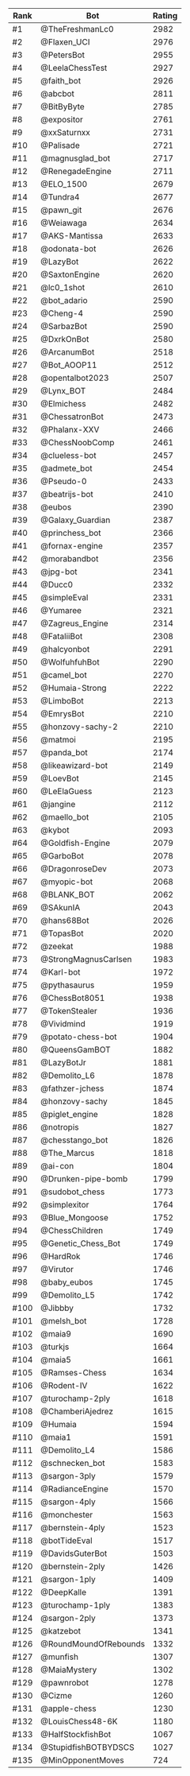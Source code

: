 Rank|Bot|Rating
---|---|---
#1|@TheFreshmanLc0|2982
#2|@Flaxen_UCI|2976
#3|@PetersBot|2955
#4|@LeelaChessTest|2927
#5|@faith_bot|2926
#6|@abcbot|2811
#7|@BitByByte|2785
#8|@expositor|2761
#9|@xxSaturnxx|2731
#10|@Palisade|2721
#11|@magnusglad_bot|2717
#12|@RenegadeEngine|2711
#13|@ELO_1500|2679
#14|@Tundra4|2677
#15|@pawn_git|2676
#16|@Weiawaga|2634
#17|@AKS-Mantissa|2633
#18|@odonata-bot|2626
#19|@LazyBot|2622
#20|@SaxtonEngine|2620
#21|@lc0_1shot|2610
#22|@bot_adario|2590
#23|@Cheng-4|2590
#24|@SarbazBot|2590
#25|@DxrkOnBot|2580
#26|@ArcanumBot|2518
#27|@Bot_AOOP11|2512
#28|@opentalbot2023|2507
#29|@Lynx_BOT|2484
#30|@Elmichess|2482
#31|@ChessatronBot|2473
#32|@Phalanx-XXV|2466
#33|@ChessNoobComp|2461
#34|@clueless-bot|2457
#35|@admete_bot|2454
#36|@Pseudo-0|2433
#37|@beatrijs-bot|2410
#38|@eubos|2390
#39|@Galaxy_Guardian|2387
#40|@princhess_bot|2366
#41|@fornax-engine|2357
#42|@morabandbot|2356
#43|@jpg-bot|2341
#44|@Ducc0|2332
#45|@simpleEval|2331
#46|@Yumaree|2321
#47|@Zagreus_Engine|2314
#48|@FataliiBot|2308
#49|@halcyonbot|2291
#50|@WolfuhfuhBot|2290
#51|@camel_bot|2270
#52|@Humaia-Strong|2222
#53|@LimboBot|2213
#54|@EmrysBot|2210
#55|@honzovy-sachy-2|2210
#56|@matmoi|2195
#57|@panda_bot|2174
#58|@likeawizard-bot|2149
#59|@LoevBot|2145
#60|@LeElaGuess|2123
#61|@jangine|2112
#62|@maello_bot|2105
#63|@kybot|2093
#64|@Goldfish-Engine|2079
#65|@GarboBot|2078
#66|@DragonroseDev|2073
#67|@myopic-bot|2068
#68|@BLANK_BOT|2062
#69|@SAkunIA|2043
#70|@hans68Bot|2026
#71|@TopasBot|2020
#72|@zeekat|1988
#73|@StrongMagnusCarlsen|1983
#74|@Karl-bot|1972
#75|@pythasaurus|1959
#76|@ChessBot8051|1938
#77|@TokenStealer|1936
#78|@Vividmind|1919
#79|@potato-chess-bot|1904
#80|@QueensGamBOT|1882
#81|@LazyBotJr|1881
#82|@Demolito_L6|1878
#83|@fathzer-jchess|1874
#84|@honzovy-sachy|1845
#85|@piglet_engine|1828
#86|@notropis|1827
#87|@chesstango_bot|1826
#88|@The_Marcus|1818
#89|@ai-con|1804
#90|@Drunken-pipe-bomb|1799
#91|@sudobot_chess|1773
#92|@simplexitor|1764
#93|@Blue_Mongoose|1752
#94|@ChessChildren|1749
#95|@Genetic_Chess_Bot|1749
#96|@HardRok|1746
#97|@Virutor|1746
#98|@baby_eubos|1745
#99|@Demolito_L5|1742
#100|@Jibbby|1732
#101|@melsh_bot|1728
#102|@maia9|1690
#103|@turkjs|1664
#104|@maia5|1661
#105|@Ramses-Chess|1634
#106|@Rodent-IV|1622
#107|@turochamp-2ply|1618
#108|@ChamberiAjedrez|1615
#109|@Humaia|1594
#110|@maia1|1591
#111|@Demolito_L4|1586
#112|@schnecken_bot|1583
#113|@sargon-3ply|1579
#114|@RadianceEngine|1570
#115|@sargon-4ply|1566
#116|@monchester|1563
#117|@bernstein-4ply|1523
#118|@botTideEval|1517
#119|@DavidsGuterBot|1503
#120|@bernstein-2ply|1426
#121|@sargon-1ply|1409
#122|@DeepKalle|1391
#123|@turochamp-1ply|1383
#124|@sargon-2ply|1373
#125|@katzebot|1341
#126|@RoundMoundOfRebounds|1332
#127|@munfish|1307
#128|@MaiaMystery|1302
#129|@pawnrobot|1278
#130|@Cizme|1260
#131|@apple-chess|1230
#132|@LouisChess48-6K|1180
#133|@HalfStockfishBot|1067
#134|@StupidfishBOTBYDSCS|1027
#135|@MinOpponentMoves|724
